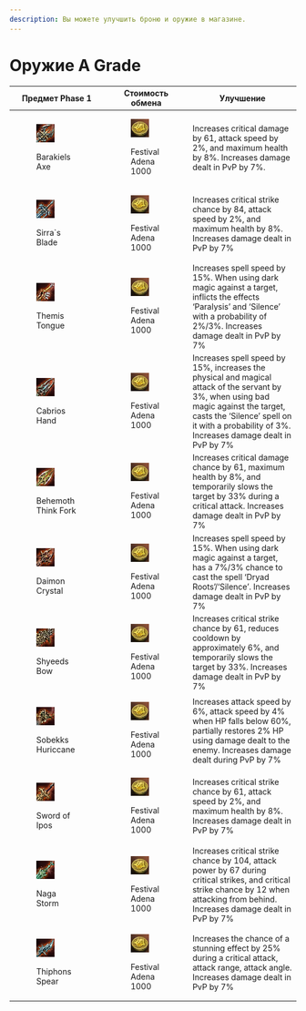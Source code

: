 ```yaml
---
description: Вы можете улучшить броню и оружие в магазине.
---
```


# Оружие A Grade

| Предмет Phase 1                                                                                                                     | Стоимость обмена                                                                                                                     | Улучшение                                                                                                                                                                                                                            |
| ----------------------------------------------------------------------------------------------------------------------------------- | ------------------------------------------------------------------------------------------------------------------------------------ | ------------------------------------------------------------------------------------------------------------------------------------------------------------------------------------------------------------------------------------ |
| <div><figure><img src="../.gitbook/assets/image (44).png" alt=""><figcaption><p>Barakiels Axe</p></figcaption></figure></div>       | <div><figure><img src="../.gitbook/assets/image (45).png" alt=""><figcaption><p>Festival Adena 1000</p></figcaption></figure></div>  | Increases critical damage by 61, attack speed by 2%, and maximum health by 8%. Increases damage dealt in PvP by 7%.                                                                                                                  |
| <div><figure><img src="../.gitbook/assets/image (56).png" alt=""><figcaption><p>Sirra`s Blade</p></figcaption></figure></div>       | <div><figure><img src="../.gitbook/assets/image (57).png" alt=""><figcaption><p>Festival Adena 1000</p></figcaption></figure></div>  | Increases critical strike chance by 84, attack speed by 2%, and maximum health by 8%. Increases damage dealt in PvP by 7%                                                                                                            |
| <div><figure><img src="../.gitbook/assets/image (58).png" alt=""><figcaption><p>Themis Tongue</p></figcaption></figure></div>       | <div><figure><img src="../.gitbook/assets/image (59).png" alt=""><figcaption><p>Festival Adena 1000</p></figcaption></figure></div>  | Increases spell speed by 15%. When using dark magic against a target, inflicts the effects ‘Paralysis’ and ‘Silence’ with a probability of 2%/3%. Increases damage dealt in PvP by 7%                                                |
| <div><figure><img src="../.gitbook/assets/image (60).png" alt=""><figcaption><p>Cabrios Hand</p></figcaption></figure></div>        | <div><figure><img src="../.gitbook/assets/image (61).png" alt=""><figcaption><p>Festival Adena 1000</p></figcaption></figure></div>  | Increases spell speed by 15%, increases the physical and magical attack of the servant by 3%, when using bad magic against the target, casts the ‘Silence’ spell on it with a probability of 3%. Increases damage dealt in PvP by 7% |
| <div><figure><img src="../.gitbook/assets/image (62).png" alt=""><figcaption><p>Behemoth Think Fork</p></figcaption></figure></div> | <div><figure><img src="../.gitbook/assets/image (63).png" alt=""><figcaption><p>Festival Adena 1000</p></figcaption></figure></div>  | Increases critical damage chance by 61, maximum health by 8%, and temporarily slows the target by 33% during a critical attack. Increases damage dealt in PvP by 7%                                                                  |
| <div><figure><img src="../.gitbook/assets/image (64).png" alt=""><figcaption><p>Daimon Crystal</p></figcaption></figure></div>      | <div><figure><img src="../.gitbook/assets/image (65).png" alt=""><figcaption><p>Festival Adena 1000</p></figcaption></figure></div>  | Increases spell speed by 15%. When using dark magic against a target, has a 7%/3% chance to cast the spell ‘Dryad Roots’/‘Silence’. Increases damage dealt in PvP by 7%                                                              |
| <div><figure><img src="../.gitbook/assets/image (66).png" alt=""><figcaption><p>Shyeeds Bow</p></figcaption></figure></div>         | <div><figure><img src="../.gitbook/assets/image (67).png" alt=""><figcaption><p>Festival Adena 1000</p></figcaption></figure></div>  | Increases critical strike chance by 61, reduces cooldown by approximately 6%, and temporarily slows the target by 33%. Increases damage dealt in PvP by 7%                                                                           |
| <div><figure><img src="../.gitbook/assets/image (420).png" alt=""><figcaption><p>Sobekks Huriccane</p></figcaption></figure></div>  | <div><figure><img src="../.gitbook/assets/image (421).png" alt=""><figcaption><p>Festival Adena 1000</p></figcaption></figure></div> | Increases attack speed by 6%, attack speed by 4% when HP falls below 60%, partially restores 2% HP using damage dealt to the enemy. Increases damage dealt during PvP by 7%                                                          |
| <div><figure><img src="../.gitbook/assets/image (422).png" alt=""><figcaption><p>Sword of Ipos</p></figcaption></figure></div>      | <div><figure><img src="../.gitbook/assets/image (423).png" alt=""><figcaption><p>Festival Adena 1000</p></figcaption></figure></div> | Increases critical strike chance by 61, attack speed by 2%, and maximum health by 8%. Increases damage dealt in PvP by 7%                                                                                                            |
| <div><figure><img src="../.gitbook/assets/image (53).png" alt=""><figcaption><p>Naga Storm</p></figcaption></figure></div>          | <div><figure><img src="../.gitbook/assets/image (54).png" alt=""><figcaption><p>Festival Adena 1000</p></figcaption></figure></div>  | Increases critical strike chance by 104, attack power by 67 during critical strikes, and critical strike chance by 12 when attacking from behind. Increases damage dealt in PvP by 7%                                                |
| <div><figure><img src="../.gitbook/assets/image (42).png" alt=""><figcaption><p>Thiphons Spear</p></figcaption></figure></div>      | <div><figure><img src="../.gitbook/assets/image (43).png" alt=""><figcaption><p>Festival Adena 1000</p></figcaption></figure></div>  | Increases the chance of a stunning effect by 25% during a critical attack, attack range, attack angle. Increases damage dealt in PvP by 7%                                                                                           |
